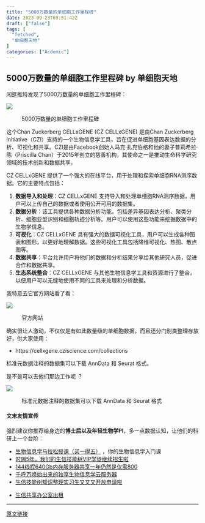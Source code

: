 ```yaml
---
title: "5000万数量的单细胞工作里程碑"
date: 2023-09-23T03:51:42Z
draft: ["false"]
tags: [
  "fetched",
  "单细胞天地"
]
categories: ["Acdemic"]
---
```

5000万数量的单细胞工作里程碑 by 单细胞天地
------
<div><section data-tool="mdnice编辑器" data-website="https://www.mdnice.com"><p data-tool="mdnice编辑器">闲逛推特发现了5000万数量的单细胞工作里程碑：</p><p><img data-galleryid="" data-ratio="0.5299003322259136" data-s="300,640" data-src="https://mmbiz.qpic.cn/mmbiz_png/siaia0BDGJdjRzKe8alS878iabPEWjPYf7IcHmqKKRXPDDxXfIXU4j755u8GmZPeuUjribZf202AM7S1hRptVgxgDQ/640?wx_fmt=png" data-type="png" data-w="1204" src="https://mmbiz.qpic.cn/mmbiz_png/siaia0BDGJdjRzKe8alS878iabPEWjPYf7IcHmqKKRXPDDxXfIXU4j755u8GmZPeuUjribZf202AM7S1hRptVgxgDQ/640?wx_fmt=png"></p><figure data-tool="mdnice编辑器"><figcaption>5000万数量的单细胞工作里程碑</figcaption></figure><p data-tool="mdnice编辑器">这个Chan Zuckerberg CELLxGENE (CZ CELLxGENE) 是由Chan Zuckerberg Initiative（CZI）支持的一个生物信息学工具，旨在促进单细胞基因表达数据的分析、可视化和共享。CZI是由Facebook创始人马克·扎克伯格和他的妻子普莉希拉·陈（Priscilla Chan）于2015年创立的慈善机构，其使命之一是推动生命科学研究领域的技术创新和数据共享。</p><p data-tool="mdnice编辑器">CZ CELLxGENE 提供了一个强大的在线平台，用于处理和探索单细胞RNA测序数据。它的主要特点包括：</p><ol data-tool="mdnice编辑器"><li><section><strong>数据导入和处理</strong>：CZ CELLxGENE 支持导入和处理单细胞RNA测序数据，用户可以上传自己的数据或者使用公开可用的数据集。</section></li><li><section><strong>数据分析</strong>：该工具提供各种数据分析功能，包括差异基因表达分析、聚类分析、细胞亚型识别和细胞轨迹分析等。用户可以使用这些功能来挖掘数据中的生物学信息。</section></li><li><section><strong>可视化</strong>：CZ CELLxGENE 具有强大的数据可视化工具，用户可以生成各种图表和图形，以更好地理解数据。这些可视化工具包括降维可视化、热图、散点图等。</section></li><li><section><strong>数据共享</strong>：平台允许用户将他们的数据和分析结果分享给其他研究人员，促进合作和数据共享。</section></li><li><section><strong>生态系统整合</strong>：CZ CELLxGENE 与其他生物信息学工具和资源进行了整合，以便用户可以无缝地使用不同的工具来处理和分析数据。</section></li></ol><p data-tool="mdnice编辑器">我特意去它官方网站看了看：</p><p><img data-galleryid="" data-ratio="0.48694942903752036" data-s="300,640" data-src="https://mmbiz.qpic.cn/mmbiz_png/siaia0BDGJdjRzKe8alS878iabPEWjPYf7I6I8l1XAvyOMIqtDMeCiawAner8BVm3IKo6g4NKYlId0MibDIOiajgRIQg/640?wx_fmt=png" data-type="png" data-w="2452" src="https://mmbiz.qpic.cn/mmbiz_png/siaia0BDGJdjRzKe8alS878iabPEWjPYf7I6I8l1XAvyOMIqtDMeCiawAner8BVm3IKo6g4NKYlId0MibDIOiajgRIQg/640?wx_fmt=png"></p><figure data-tool="mdnice编辑器"><figcaption>官方网站</figcaption></figure><p data-tool="mdnice编辑器">确实很让人激动，不仅仅是有如此数量级的单细胞数据，而且还分门别类整理存放好，供大家使用：</p><ul data-tool="mdnice编辑器"><li><section>https://cellxgene.cziscience.com/collections</section></li></ul><p data-tool="mdnice编辑器">标准元数据注释的数据集可以下载 AnnData 和 Seurat 格式。</p><p data-tool="mdnice编辑器">是不是可以去他们那边工作呢 ？</p><p><img data-galleryid="" data-ratio="0.6393841166936791" data-s="300,640" data-src="https://mmbiz.qpic.cn/mmbiz_png/siaia0BDGJdjRzKe8alS878iabPEWjPYf7IA1COIZvEbc2yZH0HRat6upEibLrTTgibZicasBZr5JEASZqr3o660RoTQ/640?wx_fmt=png" data-type="png" data-w="2468" src="https://mmbiz.qpic.cn/mmbiz_png/siaia0BDGJdjRzKe8alS878iabPEWjPYf7IA1COIZvEbc2yZH0HRat6upEibLrTTgibZicasBZr5JEASZqr3o660RoTQ/640?wx_fmt=png"></p><figure data-tool="mdnice编辑器"><figcaption>标准元数据注释的数据集可以下载 AnnData 和 Seurat 格式</figcaption></figure></section><h4 data-tool="mdnice编辑器">文末友情宣传</h4><p data-tool="mdnice编辑器">强烈建议你推荐给身边的<strong>博士后以及年轻生物学PI</strong>，多一点数据认知，让他们的科研上一个台阶：</p><ul data-tool="mdnice编辑器"><li><section><a target="_blank" href="http://mp.weixin.qq.com/s?__biz=MzAxMDkxODM1Ng==&amp;mid=2247524925&amp;idx=1&amp;sn=6a50769df501550dbb7aaa76a58c71d3&amp;chksm=9b4b2286ac3cab907298b6bdf6f0539fbf26f1f3b2e863b66009c3a820cbe98c2dcf53f0d739&amp;scene=21#wechat_redirect" textvalue="生物信息学马拉松授课（买‍一得五）" linktype="text" imgurl="" imgdata="null" data-itemshowtype="0" tab="innerlink" data-linktype="2">生物信息学马拉松授课（买一得五）</a> ，你的生物信息学入门课</section></li><li><section><a target="_blank" href="http://mp.weixin.qq.com/s?__biz=MzAxMDkxODM1Ng==&amp;mid=2247524148&amp;idx=1&amp;sn=7806da6feb41a36493c519c1cfc1d3ac&amp;chksm=9b4bdf8fac3c569960369602f1ef26639cb366b250f233b2297d1f059471c0458335bfc0b829&amp;scene=21#wechat_redirect" textvalue="时隔5年，我们的生信技能树VIP学徒继续招生啦" linktype="text" imgurl="" imgdata="null" data-itemshowtype="0" tab="innerlink" data-linktype="2" hasload="1">时隔5年，我们的生信技能树VIP学徒继续招生啦</a><br></section></li><li><section><a target="_blank" href="http://mp.weixin.qq.com/s?__biz=MzAxMDkxODM1Ng==&amp;mid=2247522831&amp;idx=2&amp;sn=1744efdf428465425a145ff3a982198b&amp;chksm=9b4bdab4ac3c53a28fbecbbff4f254f470b54a7a20468bb753b295b930315e1ec45bcbabc10b&amp;scene=21#wechat_redirect" textvalue="144线程640Gb内存服务器共享一年‍仍然是仅需800" linktype="text" imgurl="" imgdata="null" data-itemshowtype="0" tab="innerlink" data-linktype="2" hasload="1">144线程640Gb内存服务器共享一年仍然是仅需800</a></section></li><li><section><a target="_blank" href="http://mp.weixin.qq.com/s?__biz=MzAxMDkxODM1Ng==&amp;mid=2247519765&amp;idx=1&amp;sn=ce5a8c8182f854c88043059f8c2cb9ff&amp;chksm=9b4bceaeac3c47b88c19941d43dbb1401f3a92206481a0afc41159927868199643f795d62a7e&amp;scene=21#wechat_redirect" textvalue="千呼万唤始出来的独享生物信息学云服务器" linktype="text" imgurl="" imgdata="null" data-itemshowtype="0" tab="innerlink" data-linktype="2" hasload="1">千呼万唤始出来的独享生物信息学云服务器</a></section></li><li><section><a target="_blank" href="http://mp.weixin.qq.com/s?__biz=MzAxMDkxODM1Ng==&amp;mid=2247519765&amp;idx=1&amp;sn=ce5a8c8182f854c88043059f8c2cb9ff&amp;chksm=9b4bceaeac3c47b88c19941d43dbb1401f3a92206481a0afc41159927868199643f795d62a7e&amp;scene=21#wechat_redirect" textvalue="千呼万唤始出来的独享生物信息学云服务器" linktype="text" imgurl="" imgdata="null" data-itemshowtype="0" tab="innerlink" data-linktype="2" hasload="1"></a><a target="_blank" href="http://mp.weixin.qq.com/s?__biz=MzAxMDkxODM1Ng==&amp;mid=2247524275&amp;idx=1&amp;sn=fa592ee29f636f34387491d0fceadd8e&amp;chksm=9b4bdf08ac3c561e0881974b3817beb0a0e514dc1a8df4c34c2b6653da6fa78e09acb03c70c2&amp;scene=21#wechat_redirect" textvalue="生信技能树知识整理实习生又又又开放申请啦" linktype="text" imgurl="" imgdata="null" data-itemshowtype="0" tab="innerlink" data-linktype="2" hasload="1">生信技能树知识整理实习生又又又开放申请啦</a></section></li><li><p><a target="_blank" href="http://mp.weixin.qq.com/s?__biz=MzAxMDkxODM1Ng==&amp;mid=2247524432&amp;idx=1&amp;sn=5b33b0c6807a9e6939c332c58fabff89&amp;chksm=9b4b20ebac3ca9fdb3d8bfaf2bef5552f64eb70e7fae557cc7197fb1a23b3e8bc31b585bf829&amp;scene=21#wechat_redirect" textvalue="生信共享办公室出租" linktype="text" imgurl="" imgdata="null" data-itemshowtype="0" tab="innerlink" data-linktype="2" hasload="1">生信共享办公室出租</a></p></li></ul><p><mp-style-type data-value="3"></mp-style-type></p></div>  
<hr>
<a href="https://mp.weixin.qq.com/s/g6nVCQgkFxdXWLieyQE_FQ",target="_blank" rel="noopener noreferrer">原文链接</a>
